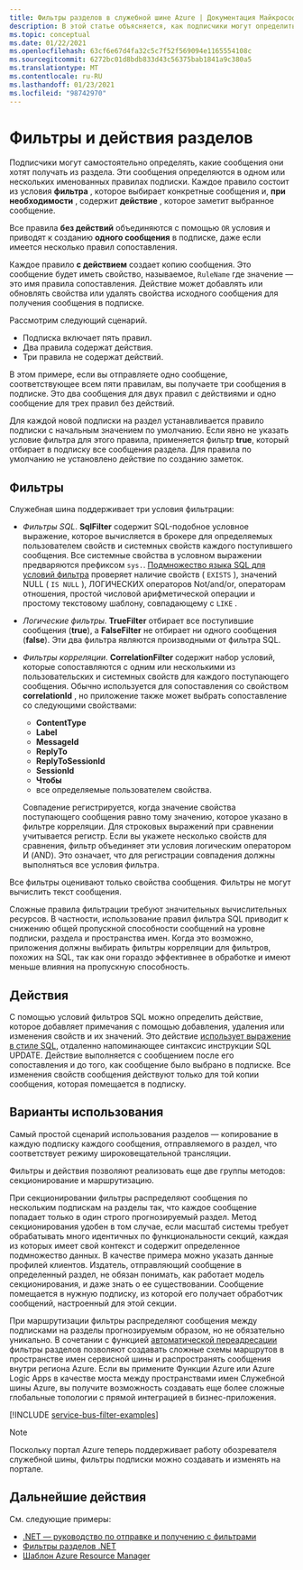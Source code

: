 ```yaml
---
title: Фильтры разделов в служебной шине Azure | Документация Майкрософт
description: В этой статье объясняется, как подписчики могут определить, какие сообщения они хотят получить из раздела, указав фильтры.
ms.topic: conceptual
ms.date: 01/22/2021
ms.openlocfilehash: 63cf6e67d4fa32c5c7f52f569094e1165554108c
ms.sourcegitcommit: 6272bc01d8bdb833d43c56375bab1841a9c380a5
ms.translationtype: MT
ms.contentlocale: ru-RU
ms.lasthandoff: 01/23/2021
ms.locfileid: "98742970"
---
```

# <a name="topic-filters-and-actions"></a>Фильтры и действия разделов

Подписчики могут самостоятельно определять, какие сообщения они хотят получать из раздела. Эти сообщения определяются в одном или нескольких именованных правилах подписки. Каждое правило состоит из условия **фильтра** , которое выбирает конкретные сообщения и, **при необходимости** , содержит **действие** , которое заметит выбранное сообщение. 

Все правила **без действий** объединяются с помощью `OR` условия и приводят к созданию **одного сообщения** в подписке, даже если имеется несколько правил сопоставления. 

Каждое правило **с действием** создает копию сообщения. Это сообщение будет иметь свойство, называемое, `RuleName` где значение — это имя правила сопоставления. Действие может добавлять или обновлять свойства или удалять свойства исходного сообщения для получения сообщения в подписке. 

Рассмотрим следующий сценарий.

- Подписка включает пять правил.
- Два правила содержат действия.
- Три правила не содержат действий.

В этом примере, если вы отправляете одно сообщение, соответствующее всем пяти правилам, вы получаете три сообщения в подписке. Это два сообщения для двух правил с действиями и одно сообщение для трех правил без действий. 

Для каждой новой подписки на раздел устанавливается правило подписки с начальным значением по умолчанию. Если явно не указать условие фильтра для этого правила, применяется фильтр **true**, который отбирает в подписку все сообщения раздела. Для правила по умолчанию не установлено действие по созданию заметок.

## <a name="filters"></a>Фильтры
Служебная шина поддерживает три условия фильтрации:

-   *Фильтры SQL*. **SqlFilter** содержит SQL-подобное условное выражение, которое вычисляется в брокере для определяемых пользователем свойств и системных свойств каждого поступившего сообщения. Все системные свойства в условном выражении предваряются префиксом `sys.`. [Подмножество языка SQL для условий фильтра](service-bus-messaging-sql-filter.md) проверяет наличие свойств ( `EXISTS` ), значений NULL ( `IS NULL` ), ЛОГИЧЕСКИХ операторов Not/and/or, операторам отношения, простой числовой арифметической операции и простому текстовому шаблону, совпадающему с `LIKE` .

-   *Логические фильтры*. **TrueFilter** отбирает все поступившие сообщения (**true**), а **FalseFilter** не отбирает ни одного сообщения (**false**). Эти два фильтра являются производными от фильтра SQL. 

-   *Фильтры корреляции*. **CorrelationFilter** содержит набор условий, которые сопоставляются с одним или несколькими из пользовательских и системных свойств для каждого поступающего сообщения. Обычно используется для сопоставления со свойством **correlationId** , но приложение также может выбрать сопоставление со следующими свойствами:

    - **ContentType**
     - **Label**
     - **MessageId**
     - **ReplyTo**
     - **ReplyToSessionId**
     - **SessionId** 
     - **Чтобы**
     - все определяемые пользователем свойства. 
     
     Совпадение регистрируется, когда значение свойства поступающего сообщения равно тому значению, которое указано в фильтре корреляции. Для строковых выражений при сравнении учитывается регистр. Если вы укажете несколько свойств для сравнения, фильтр объединяет эти условия логическим оператором И (AND). Это означает, что для регистрации совпадения должны выполняться все условия фильтра.

Все фильтры оценивают только свойства сообщения. Фильтры не могут вычислить текст сообщения.

Сложные правила фильтрации требуют значительных вычислительных ресурсов. В частности, использование правил фильтра SQL приводит к снижению общей пропускной способности сообщений на уровне подписки, раздела и пространства имен. Когда это возможно, приложения должны выбирать фильтры корреляции для фильтров, похожих на SQL, так как они гораздо эффективнее в обработке и имеют меньше влияния на пропускную способность.

## <a name="actions"></a>Действия

С помощью условий фильтров SQL можно определить действие, которое добавляет примечания с помощью добавления, удаления или изменения свойств и их значений. Это действие [использует выражение в стиле SQL](service-bus-messaging-sql-filter.md), отдаленно напоминающее синтаксис инструкции SQL UPDATE. Действие выполняется с сообщением после его сопоставления и до того, как сообщение было выбрано в подписке. Все изменения свойств сообщения действуют только для той копии сообщения, которая помещается в подписку.

## <a name="usage-patterns"></a>Варианты использования

Самый простой сценарий использования разделов — копирование в каждую подписку каждого сообщения, отправляемого в раздел, что соответствует режиму широковещательной трансляции.

Фильтры и действия позволяют реализовать еще две группы методов: секционирование и маршрутизацию.

При секционировании фильтры распределяют сообщения по нескольким подпискам на разделы так, что каждое сообщение попадает только в один строго прогнозируемый раздел. Метод секционирования удобен в том случае, если масштаб системы требует обрабатывать много идентичных по функциональности секций, каждая из которых имеет свой контекст и содержит определенное подмножество данных. В качестве примера можно указать данные профилей клиентов. Издатель, отправляющий сообщение в определенный раздел, не обязан понимать, как работает модель секционирования, и даже знать о ее существовании. Сообщение помещается в нужную подписку, из которой его получает обработчик сообщений, настроенный для этой секции.

При маршрутизации фильтры распределяют сообщения между подписками на разделы прогнозируемым образом, но не обязательно уникально. В сочетании с функцией [автоматической переадресации](service-bus-auto-forwarding.md) фильтры разделов позволяют создавать сложные схемы маршрутов в пространстве имен сервисной шины и распространять сообщения внутри региона Azure. Если вы примените Функции Azure или Azure Logic Apps в качестве моста между пространствами имен Служебной шины Azure, вы получите возможность создавать еще более сложные глобальные топологии с прямой интеграцией в бизнес-приложения.

[!INCLUDE [service-bus-filter-examples](../../includes/service-bus-filter-examples.md)]



> [!NOTE]
> Поскольку портал Azure теперь поддерживает работу обозревателя служебной шины, фильтры подписки можно создавать и изменять на портале. 

## <a name="next-steps"></a>Дальнейшие действия
См. следующие примеры: 

- [.NET — руководство по отправке и получению с фильтрами](https://github.com/Azure/azure-service-bus/tree/master/samples/DotNet/GettingStarted/BasicSendReceiveTutorialwithFilters/BasicSendReceiveTutorialWithFilters)
- [Фильтры разделов .NET](https://github.com/Azure/azure-service-bus/tree/master/samples/DotNet/Microsoft.Azure.ServiceBus/TopicFilters)
- [Шаблон Azure Resource Manager](/azure/templates/microsoft.servicebus/2017-04-01/namespaces/topics/subscriptions/rules)